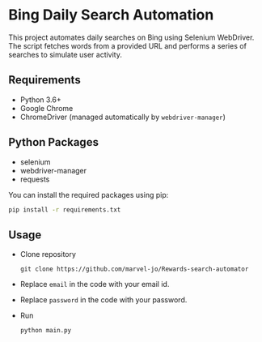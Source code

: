 # Bing Daily Search Automation

This project automates daily searches on Bing using Selenium WebDriver. The script fetches words from a provided URL and performs a series of searches to simulate user activity.

## Requirements

- Python 3.6+
- Google Chrome
- ChromeDriver (managed automatically by `webdriver-manager`)

## Python Packages

- selenium
- webdriver-manager
- requests

You can install the required packages using pip:

```sh
pip install -r requirements.txt
```
## Usage

- Clone repository
  
    ```shell
    git clone https://github.com/marvel-jo/Rewards-search-automator
    ```

- Replace `email` in the code with your email id.
  
- Replace `password` in the code with your password.

- Run

    ```shell
    python main.py
    ```
